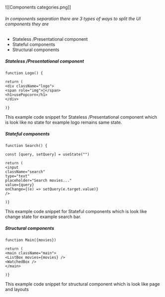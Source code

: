 ![[Components categories.png]]

###### In components separation there are 3 types of ways to split the UI components they are
- Stateless /Presentational component 
- Stateful components
- Structural components

##### Stateless /Presentational component 
```
function Logo() {

return (
<div className="logo">
<span role="img">🍿</span>
<h1>usePopcorn</h1>
</div>

)}
```
This example code snippet for Stateless /Presentational component which is look like no state for example logo remains same state.

##### Stateful components
```
function Search() {

const [query, setQuery] = useState("")

return (
<input
className="search"
type="text"
placeholder="Search movies..."
value={query}
onChange={(e) => setQuery(e.target.value)}
/>

)}
```
This example code snippet for Stateful components which is look like change state for example search bar.

##### Structural components

```
function Main({movies}) 

return (
<main className="main">
<ListBox movies={movies} />
<WatchedBox />
</main>

)}
```
 This example code snippet for structural component which is look like page and layouts


